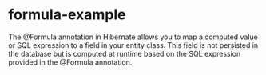 # formula-example
The @Formula annotation in Hibernate allows you to map a computed value or SQL expression to a field in your entity class. This field is not persisted in the database but is computed at runtime based on the SQL expression provided in the @Formula annotation.
